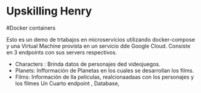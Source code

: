 # Upskilling Henry
#Docker containers

Esto es un demo de trtabajos en microservicios utilizando docker-compose y una Virtual Machine provista en un servicio dde Google Cloud.
Consiste en 3 endpoints con sus servers respectivos.
- Characters : Brinda datos de personajes ded videojuegos.
- Planets: Infformación de Planetas en los cuales se desarrollan los films.
- Films: Información de lla peliculas, realcionaadaas con los personajes y los filmes
Un Cuarto endpoint , Database, 
